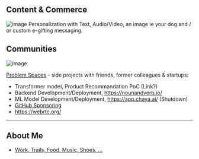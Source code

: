 ## Content & Commerce 
![image](https://user-images.githubusercontent.com/658791/209477987-20ccef0c-c9bf-4e02-8198-b8d8846325e8.png)
Personalization with Text, Audio/Video, an image ie your dog and / or custom e-gifting messaging.

## Communities

![image](https://user-images.githubusercontent.com/658791/210153625-79f1a18e-60f3-49d7-945d-4bb5c50d3409.png)

[Problem Spaces](https://docs.google.com/document/d/1b36vcpRMI5aIp8N2j_cVvhiv8OwDRGDxPDr2bJzcCGA/edit?usp=sharing) - side projects with friends, former colleagues & startups:
- Transformer model, Product Recommandation PoC (Link?)
- Backend Development/Deployment, https://nounandverb.io/
- ML Model Development/Deployment, https://app.chaya.ai/ (Shutdown)
- [GitHub Sponsoring](https://github.com/ankumar?tab=sponsoring)
- https://webrtc.org/ 

---

## About Me

- [Work, Trails, Food, Music, Shoes, ...](https://github.com/ankumar/Fun-Stuff) 
 
<!--
**ankumar/ankumar** is a ✨ _special_ ✨ repository because its `README.md` (this file) appears on your GitHub profile.

Here are some ideas to get you started:

- 🔭 I’m currently working on ...
- 🌱 I’m currently learning ...
- 👯 I’m looking to collaborate on ...
- 🤔 I’m looking for help with ...
- 💬 Ask me about ...
- 📫 How to reach me: ...
- 😄 Pronouns: ...
- ⚡ Fun fact: ...
-->
